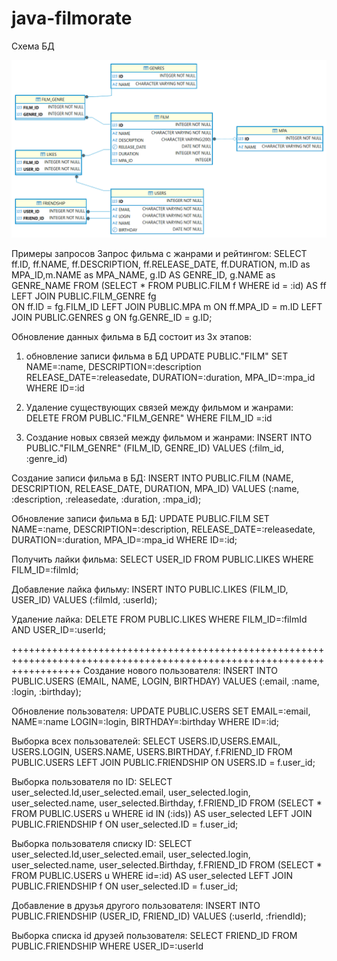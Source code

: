 # java-filmorate
Схема БД

![db-schema.png](db-schema.png)

Примеры запросов
Запрос фильма с жанрами и рейтингом:
SELECT ff.ID, ff.NAME, ff.DESCRIPTION, ff.RELEASE_DATE, ff.DURATION, m.ID as MPA_ID,m.NAME as MPA_NAME, g.ID AS GENRE_ID, g.NAME as GENRE_NAME FROM
(SELECT * FROM PUBLIC.FILM f WHERE id = :id) AS ff 
LEFT JOIN PUBLIC.FILM_GENRE fg  
ON ff.ID = fg.FILM_ID 
LEFT JOIN PUBLIC.MPA m 
ON ff.MPA_ID = m.ID 
LEFT JOIN PUBLIC.GENRES g 
ON fg.GENRE_ID = g.ID;

Обновление данных фильма в БД состоит из 3х этапов:
1) обновление записи фильма в БД
UPDATE PUBLIC.\"FILM\" SET NAME=:name, DESCRIPTION=:description RELEASE_DATE=:releasedate, 
DURATION=:duration, MPA_ID=:mpa_id WHERE ID=:id

2) Удаление существующих связей между фильмом и жанрами:
DELETE FROM PUBLIC."FILM_GENRE" WHERE FILM_ID =:id

3) Создание новых связей между фильмом и жанрами:
INSERT INTO PUBLIC.\"FILM_GENRE\" (FILM_ID, GENRE_ID) VALUES (:film_id, :genre_id)

Создание записи фильма в БД:
INSERT INTO PUBLIC.FILM (NAME, DESCRIPTION, RELEASE_DATE, DURATION, MPA_ID) 
    VALUES (:name, :description, :releasedate, :duration, :mpa_id);

Обновление записи фильма в БД:
UPDATE PUBLIC.FILM SET NAME=:name, DESCRIPTION=:description,
    RELEASE_DATE=:releasedate, DURATION=:duration, MPA_ID=:mpa_id WHERE ID=:id;

Получить лайки фильма:
SELECT USER_ID FROM PUBLIC.LIKES WHERE FILM_ID=:filmId;

Добавление лайка фильму:
INSERT INTO PUBLIC.LIKES (FILM_ID, USER_ID) VALUES (:filmId, :userId);

Удаление лайка:
DELETE FROM PUBLIC.LIKES WHERE FILM_ID=:filmId AND USER_ID=:userId;

++++++++++++++++++++++++++++++++++++++++++++++++++++++++++++++++++++++++++++++++++++++++++++++++++++++++++++++++++++++++
Создание нового пользователя:
INSERT INTO PUBLIC.USERS (EMAIL, NAME, LOGIN, BIRTHDAY) VALUES (:email, :name, :login, :birthday);

Обновление пользователя:
UPDATE PUBLIC.USERS  SET EMAIL=:email, NAME=:name LOGIN=:login, BIRTHDAY=:birthday WHERE ID=:id;

Выборка всех пользователей:
SELECT USERS.ID,USERS.EMAIL, USERS.LOGIN, USERS.NAME, USERS.BIRTHDAY, f.FRIEND_ID 
FROM PUBLIC.USERS
LEFT JOIN PUBLIC.FRIENDSHIP
ON USERS.ID = f.user_id;

Выборка пользователя по ID:
SELECT user_selected.Id,user_selected.email, user_selected.login, user_selected.name, user_selected.Birthday, f.FRIEND_ID 
FROM (SELECT * FROM  PUBLIC.USERS u WHERE id IN (:ids)) AS user_selected 
LEFT JOIN PUBLIC.FRIENDSHIP f 
ON user_selected.ID = f.user_id;

Выборка пользователя списку ID:
SELECT user_selected.Id,user_selected.email, user_selected.login, user_selected.name, user_selected.Birthday, f.FRIEND_ID
FROM (SELECT * FROM  PUBLIC.USERS u WHERE id=:id) AS user_selected 
LEFT JOIN PUBLIC.FRIENDSHIP f 
ON user_selected.ID = f.user_id;

Добавление в друзья другого пользователя:
INSERT INTO PUBLIC.FRIENDSHIP (USER_ID, FRIEND_ID)
VALUES (:userId, :friendId);

Выборка списка id друзей пользователя:
SELECT FRIEND_ID FROM PUBLIC.FRIENDSHIP WHERE USER_ID=:userId
